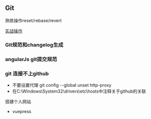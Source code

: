 ## Git

熟练操作reset/rebase/revert

[实战操作](https://learngitbranching.js.org/?locale=zh_CN)

### Git规范和changelog生成

### angularJs git提交规范

### git 连接不上github
* 不要设置代理 git config --global unset http-proxy
* 在C:\Windows\System32\drivers\etc\hosts中注释关于github的关联


搭建个人网站
* vuepress


